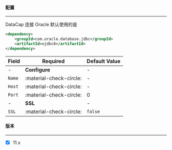 #### 配置

---

DataCap 连接 Oracle 默认使用的是

```xml
<dependency>
    <groupId>com.oracle.database.jdbc</groupId>
    <artifactId>ojdbc8</artifactId>
</dependency>
```

| Field  | Required                | Default Value |
|--------|-------------------------|---------------|
| -      | **Configure**           | -             |
| `Name` | :material-check-circle: | -             |
| `Host` | :material-check-circle: | -             |
| `Port` | :material-check-circle: | 0             |
| -      | **SSL**                 | -             |
| `SSL`  | :material-check-circle: | `false`       |

#### 版本

---

- [x] 11.x
